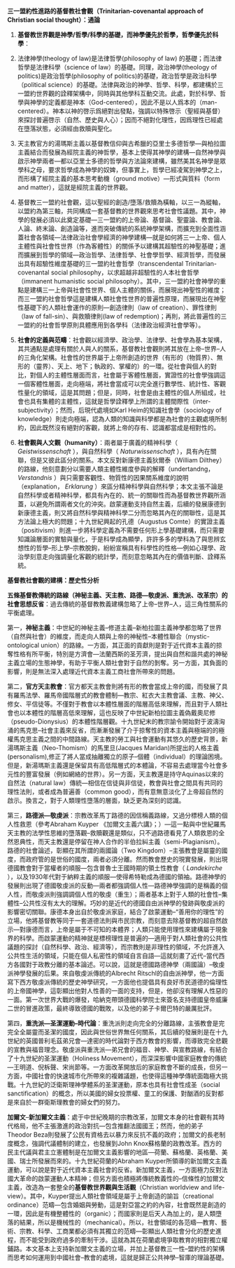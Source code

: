 **三一盟約性進路的基督教社會觀（Trinitarian-covenantal approach of Christian social thought）：通論**

1. **基督教世界觀是神學/哲學/科學的基礎，而神學優先於哲學，哲學優先於科學**：

2. 法律神學(theology of law)是法律哲學(philosophy of law) 的基礎；而法律哲學是法律科學（science of law）的基礎。同理，政治神學(theology of politics)是政治哲學(philosophy of politics)的基礎，政治哲學是政治科學（political science）的基礎。法律與政治的神學、哲學、科學，都建構於三一盟約世界觀的詮釋架構中，同時與其他學科互動交流。此處，對於科學、哲學與神學的定義都是神本（God-centered），因此不是以人爲本的（man-centered）。神本以神的啓示爲絕對出發點，強調以特殊啓示（聖經與基督）來探討普遍啓示（自然、歷史與人心）；因而不絕對化理性，因爲理性已經處在墮落狀態，必須經由救贖與聖化。

3. 天主教官方的湯瑪斯主義以基督教信仰與古希臘的亞里士多德哲學—與柏拉圖主義結合而發展為經院主義的神哲學，基本上使得其神學的建構—自然神學與啟示神學兩者—都以亞里士多德的哲學與方法論來建構，雖然美其名神學是眾學科之母，要求哲學成為神學的奴婢，但事實上，哲學已經凌駕到神學之上，而形構了經院主義的基本思考動機（ground motive）—形式與質料（form and matter），這就是經院主義的世界觀。

4. 基督教三一盟約社會觀，這以聖經的創造/墮落/救贖為橫軸，以三一為縱軸，以盟約為第三軸，共同構成一套基督教的世界觀來思考社會性議題。其中，神學的發展必須以此奠定基礎—三一盟約的上帝論、基督論、聖靈論、教會論、人論、終末論、創造論等，進而突破傳統的系統神學架構，而擴充到全面性涵蓋社會各領域—法律政治社會學經濟的神學建構—就是如何將三一上帝、個人主體性與社會性世界（作為客體性）的關係予以建構其超驗性的神聖基礎；進而擴展到哲學的領域—政治哲學、法律哲學、社會學哲學、經濟哲學，而發展出具有超驗性維度基礎的三一盟約社會哲學（transcendental Trinitarian-covenantal social philosophy，以求超越非超驗性的人本社會哲學（immanent humanistic social philosophy）。其中，三一盟約社會神學的重點是建構三一上帝與社會性世界、個人主體的關係，而展現出神聖性的維度；而三一盟約社會哲學這是建構人類社會性世界的普遍性原理，而展現出在神聖性基礎下的人類社會運作的原則—創造律則（law of creation）、罪性律則（law of fall-sin）、與救贖律則(law of redemption)；再則，將此普遍性的三一盟約的社會哲學原則具體應用到各學科（法律政治經濟社會學等）。

5. **社會的定義與范疇**：社會觀以經濟學、政治學、法律學、社會學為基本架構，其共通點是處理有關於人與人的關系，基督教社會觀則將其放在上帝–世界–人的三角化架構。社會性的世界屬于上帝所創造的世界（有形的（物質界）、無形的（靈界）、天上、地下；執政的、掌權的）的一環。從社會與個人的對比，對個人的主體性層面而言，社會屬于客體性層面，實證性的社會學強調這一個客體性層面，走向極端，將社會當成可以完全進行數學性、統計性、客觀性量化的領域，這是其問題；但是，同時，社會是由主體性的個人所組成，社會也具有集體的主體性，這就是哲學詮釋學上所謂的主體間際性（inter-subjectivity）；然而，后現代處境如Karl Heim的知識社會學（sociology of knowledge）則走向極端，認為人類的知識與科學都是為社會的主觀處境所制約，因此既然沒有絕對的客觀，就將上帝的存有、認識都當成是相對性的。

6. **社會觀與人文觀（humanity）**：兩者屬于廣義的精神科學（ _Geistwissenschaft_ ），與自然科學（ _Naturwissenschaft_ ），具有內在關聯，但是又彼此區分的關系。本文反對新康德主義狄爾泰（William Dilthey）的路線，他刻意劃分以需要人類主體性維度參與的解釋（undertandng， _Verstandnis_ ）與只需要客觀性、物質性的因果關系維度的說明（explanation， _Erklarung_ ）來區分精神科學與自然科學；本文主張不論是自然科學或者精神科學，都具有內在的、統一的關聯性而為基督教世界觀所涵蓋，以避免所謂兩者文化的沖突。啟蒙運動支持自然主義，后續的發展康德到新康德主義，則又將自然科學與精神科學二分而忽略其內在的關聯性，這是其方法論上極大的問題；十九世紀興起的孔德（Augustus Comte）的實證主義（positivism）則進一步將科學定義為不需要任何形上學基礎建構，而只需要知識論層面的實驗與量化，于是科學成為顯學，許許多多的學科為了與思辨玄想性的哲學–形上學–宗教脫鉤，紛紛宣稱具有科學性的性格—例如心理學、政治學刻意走向強調量化客觀的統計學，而刻意忽略其內在的價值判斷、詮釋系統。


**基督教社會觀的建構：歷史性分析**

**五條基督教傳統的路線（神秘主義、天主教、路德—敬虔派、重洗派、改革宗）的社會思想反省**：過去傳統的基督教教義建構忽略了上帝–世界–人，這三角性關系的平衡處理。

第一，**神秘主義**：中世紀的神秘主義–修道主義–新柏拉圖主義神學都忽略了世界（自然與社會）的維度，而走向人類與上帝的神秘性–本體性聯合（mystic-ontological union）的路線。一方面，其正面的貢獻則是對于近代資本主義的掠奪性格有所平衡，特別是方濟會—法蘭西斯的圣芳濟，提出與自然和諧共處的神秘主義立場的生態神學，有助于平衡人類社會對于自然的剝奪。另一方面，其負面的影響，則是無法深入處理近代資本主義工商社會所帶來的問題。

第二，**官方天主教會**：官方都天主教會則將有形的教會當成上帝的國，而發展了具有羅馬法學、羅馬帝國階層式的教會體制—教宗、紅衣大主教會議、主教、神父、修女、平信徒等。不僅對于教會以本體性層面的階層高低來理解，而且對于人類社會也以本體性的階層高低來理解，這也反映了中世紀新柏拉圖主義偽戴奧尼修（pseudo-Dionysius）的本體性階層觀。十九世紀末的教宗諭令開始對于波濤洶涌的馬克思–社會主義來反省，而漸漸發展了介于掠奪性的資本主義與極端的的極權馬克思主義之間的中間路線。天主教的勞工與社會運動有其悠久的歷史背景，新湯瑪斯主義（Neo-Thomism）的馬里旦(Jacques Maridan)所提出的人格主義(personalism),修正了將人當成抽離獨立的原子–個體（individual）的理論困境。但是，新湯瑪斯主義還是保留具有高低階層式的本體論，不容易去處理當今社會多元性的豐富發展（例如網絡的世界）。另一方面，天主教還是持守Aquinas以來的自然法（natural law）傳統—相信在信徒與非信徒，教會與社會之間具有共同的理性法則，或者成為普遍善（common good），而有意無意淡化了上帝超自然的啟示。換言之，對于人類理性墮落的層面，缺乏更為深刻的認識。

第三，**路德派—敬虔派**：宗教改革馬丁路德的因信稱義路線，又過分標榜人類的個人性救恩（參考Abraham Kuyper 《加爾文主義六講》；）—這一點與中世紀羅馬天主教的法學性思維的墮落觀–救贖觀還是類似，只不過路德看見了人類救恩的全然恩典性，而天主教還是停留在神人合作的半伯拉糾主義（semi-Plagianism）。路德的社會論述，彰顯在其所謂的兩國論（Two Kingdom）–主張教會是屬靈的國度，而政府管的是世俗的國度，兩者必須分離。然而教會歷史的現實發展，則出現德國教會對于當權者的順服—包含普魯士王國時期的領土性教會（ _Landekirche_ ），以及1930年代對于納粹主義的順服—使得希特勒成為德國的領袖。路德神學的發展則出現了德國敬虔派的反動—兩者都強調個人性—路德神學強調的是稱義的個人性，而敬虔派則強調調個人性的敬虔（重生）；兩者基本上對于人類的社會性–集體性–公共性沒有太大的理解。巧妙的是近代的德國自由派神學的發跡與敬虔派的影響密切關聯。康德本身出自於敬虔派家庭，結合了啟蒙運動–“善用你的理性”的立場，他將基督教等同于一套道德法則與市民宗教，而刻意去除基督教的超自然啟示—對康德而言，上帝是屬于不可知的本體界；人類只能使用理性來建構屬于現象界的科學。而啟蒙運動的精神就是標榜理性是普遍的—適用于對人類社會的公共性議題的探討（自然科學、政治、經濟等），而宗教則是非理性的領域，不允許進入公共性生活的領域，只能在個人私密性的領域自言自語—這就刻畫了近代–當代西方各國對于政教分離的基本論述。可以說，這就是德國路德神學（兩國論）–敬虔派神學發展的后果。來自敬虔派傳統的Albrecht Ritschl的自由派神學，他一方面寫下西方敬虔派傳統的歷史神學研究，一方面他也提倡具有良好市民道德的倫理性的上帝國神學，這彰顯出他對人性善的一面的支持，但是，他卻沒有理解人性惡的一面。第一次世界大戰的爆發，哈納克帶頭德國科學院士來簽名支持德國皇帝威廉二世的冒進政策，最終導致德國的戰敗，以及他的弟子卡爾巴特的嚴厲批評。

第四，**重洗派—圣潔運動–時代論**：重洗派則走向完全的分離路線，主張教會是完完全全屬靈而圣潔的國度，因此與世俗世界無任何關系，其后續的發展則是在十九世紀的英國普利毛茲弟兄會—達密的時代論對于西方教會的影響，而導致完全悲觀的宣教與福音理念。敬虔派與重洗派—弟兄會的福音、神學、與宣教路線，有結合了十九世紀的圣潔運動（Holiness Movement），而深深影響中國家庭教會的傳統—王明道、倪柝聲、宋尚節等。一方面改革開放后的家庭教會不斷的成長，但另一方面，中國社會的快速城市化所帶來的複雜議題，也使得這種神學傳統面臨極大挑戰。十九世紀的泛衛斯理神學體系的圣潔運動，原本也具有社會性成圣（social sanctification）的概念，所以美國的婦女投票權、童工的保護、對酗酒的反對都是來自於一群衛斯理教會的婦女們的努力。

**加爾文**–**新加爾文主義**：處于中世紀晚期的宗教改革，加爾文本身的社會觀有其時代格局，他不主張激進的政治對抗—包含推翻法國國王；然而，他的弟子Theodor Beza則發展了公民有資格去以暴力來反抗不義的政府；加爾文的長老制度概念，強調代議體制的建立，也發展到John Knox蘇格蘭的政教改革。西方的民主代議與君主立憲體制是在加爾文主義影響的地區—荷蘭、蘇格蘭、英格蘭、美國、瑞士所發展而來的。十九世紀荷蘭的Abraham Kuyper所領導的新加爾文主義運動，可以說是對于近代資本主義社會的反省。新加爾文主義，一方面極力反對法國大革命的啟蒙運動人本精神；但另方面也積極將傳統教義性的–信條性的加爾文主義，改造為一套整全的**基督教世界觀與生活觀**（Christian worldview and life-view）。其中，Kuyper提出人類社會領域是屬于上帝創造的諭旨（creational ordinance）范疇—包含婚姻與勞動，這是對亞當之約的內容，社會既然是創造的一環，因此是有機整體性的（organic）；而國家則是后天人為加上的，是人類墮落的結果，所以是機械性的（mechanical）。所以，社會領域的各范疇—教育、藝術、宗教、科學、工商業都必須有其獨立的范疇—彰顯出人類社會分化的歷史進程，而不能受到政府過多的牽制干涉。這就為其在荷蘭處境爭取教育的相對獨立權鋪路。本文基本上支持新加爾文主義的立場，并加上基督教三一性–盟約性的架構而思考如何運用到中國社會–教會的處境，這就是歸正公共神學–智庫的理論基礎。